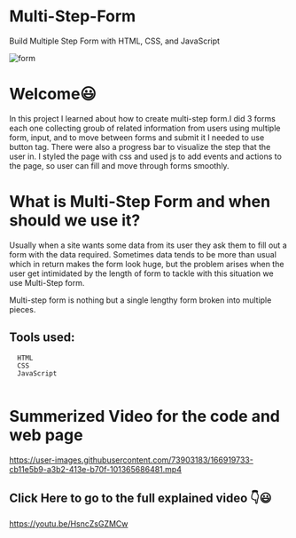 # Multi-Step-Form
Build Multiple Step Form with HTML, CSS, and JavaScript


![form](https://user-images.githubusercontent.com/73903183/166430659-57e900a8-ea9c-4b1a-a558-b860deb585b6.jpg)

# Welcome😃 
In this project I learned about how to create multi-step form.I did 3 forms each one collecting groub of related information from users using multiple form, input, and to move between forms and submit it I needed to use button tag. There were also a progress bar to visualize the step that the user in. I styled the page with css and used js to add events and actions to the page, so user can fill and move through forms smoothly.

# What is Multi-Step Form and when should we use it?
Usually when a site wants some data from its user they ask them to fill out a form with the data required. Sometimes data tends to be more than usual which in return makes the form look huge, but the problem arises when the user get intimidated by the length of form to tackle with this situation we use Multi-Step form.

Multi-step form is nothing but a single lengthy form broken into multiple pieces.

## Tools used:
```
  HTML
  CSS
  JavaScript
 
````
# Summerized Video for the code and web page 
https://user-images.githubusercontent.com/73903183/166919733-cb11e5b9-a3b2-413e-b70f-101365686481.mp4
 ## Click Here to go to the full explained video 👇😃
 https://youtu.be/HsncZsGZMCw
